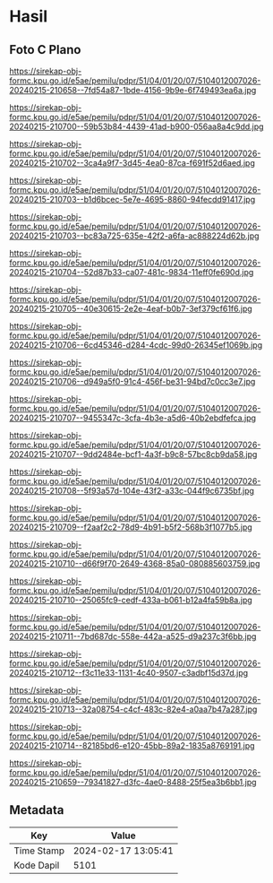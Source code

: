 # Hasil

## Foto C Plano

https://sirekap-obj-formc.kpu.go.id/e5ae/pemilu/pdpr/51/04/01/20/07/5104012007026-20240215-210658--7fd54a87-1bde-4156-9b9e-6f749493ea6a.jpg

https://sirekap-obj-formc.kpu.go.id/e5ae/pemilu/pdpr/51/04/01/20/07/5104012007026-20240215-210700--59b53b84-4439-41ad-b900-056aa8a4c9dd.jpg

https://sirekap-obj-formc.kpu.go.id/e5ae/pemilu/pdpr/51/04/01/20/07/5104012007026-20240215-210702--3ca4a9f7-3d45-4ea0-87ca-f691f52d6aed.jpg

https://sirekap-obj-formc.kpu.go.id/e5ae/pemilu/pdpr/51/04/01/20/07/5104012007026-20240215-210703--b1d6bcec-5e7e-4695-8860-94fecdd91417.jpg

https://sirekap-obj-formc.kpu.go.id/e5ae/pemilu/pdpr/51/04/01/20/07/5104012007026-20240215-210703--bc83a725-635e-42f2-a6fa-ac888224d62b.jpg

https://sirekap-obj-formc.kpu.go.id/e5ae/pemilu/pdpr/51/04/01/20/07/5104012007026-20240215-210704--52d87b33-ca07-481c-9834-11eff0fe690d.jpg

https://sirekap-obj-formc.kpu.go.id/e5ae/pemilu/pdpr/51/04/01/20/07/5104012007026-20240215-210705--40e30615-2e2e-4eaf-b0b7-3ef379cf61f6.jpg

https://sirekap-obj-formc.kpu.go.id/e5ae/pemilu/pdpr/51/04/01/20/07/5104012007026-20240215-210706--6cd45346-d284-4cdc-99d0-26345ef1069b.jpg

https://sirekap-obj-formc.kpu.go.id/e5ae/pemilu/pdpr/51/04/01/20/07/5104012007026-20240215-210706--d949a5f0-91c4-456f-be31-94bd7c0cc3e7.jpg

https://sirekap-obj-formc.kpu.go.id/e5ae/pemilu/pdpr/51/04/01/20/07/5104012007026-20240215-210707--9455347c-3cfa-4b3e-a5d6-40b2ebdfefca.jpg

https://sirekap-obj-formc.kpu.go.id/e5ae/pemilu/pdpr/51/04/01/20/07/5104012007026-20240215-210707--9dd2484e-bcf1-4a3f-b9c8-57bc8cb9da58.jpg

https://sirekap-obj-formc.kpu.go.id/e5ae/pemilu/pdpr/51/04/01/20/07/5104012007026-20240215-210708--5f93a57d-104e-43f2-a33c-044f9c6735bf.jpg

https://sirekap-obj-formc.kpu.go.id/e5ae/pemilu/pdpr/51/04/01/20/07/5104012007026-20240215-210709--f2aaf2c2-78d9-4b91-b5f2-568b3f1077b5.jpg

https://sirekap-obj-formc.kpu.go.id/e5ae/pemilu/pdpr/51/04/01/20/07/5104012007026-20240215-210710--d66f9f70-2649-4368-85a0-080885603759.jpg

https://sirekap-obj-formc.kpu.go.id/e5ae/pemilu/pdpr/51/04/01/20/07/5104012007026-20240215-210710--25065fc9-cedf-433a-b061-b12a4fa59b8a.jpg

https://sirekap-obj-formc.kpu.go.id/e5ae/pemilu/pdpr/51/04/01/20/07/5104012007026-20240215-210711--7bd687dc-558e-442a-a525-d9a237c3f6bb.jpg

https://sirekap-obj-formc.kpu.go.id/e5ae/pemilu/pdpr/51/04/01/20/07/5104012007026-20240215-210712--f3c11e33-1131-4c40-9507-c3adbf15d37d.jpg

https://sirekap-obj-formc.kpu.go.id/e5ae/pemilu/pdpr/51/04/01/20/07/5104012007026-20240215-210713--32a08754-c4cf-483c-82e4-a0aa7b47a287.jpg

https://sirekap-obj-formc.kpu.go.id/e5ae/pemilu/pdpr/51/04/01/20/07/5104012007026-20240215-210714--82185bd6-e120-45bb-89a2-1835a8769191.jpg

https://sirekap-obj-formc.kpu.go.id/e5ae/pemilu/pdpr/51/04/01/20/07/5104012007026-20240215-210659--79341827-d3fc-4ae0-8488-25f5ea3b6bb1.jpg


## Metadata

| Key        | Value               |
| ---------- | ------------------- |
| Time Stamp | 2024-02-17 13:05:41 |
| Kode Dapil | 5101                |



